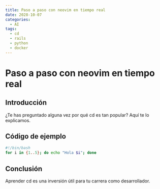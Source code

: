 ```yaml
---
title: Paso a paso con neovim en tiempo real
date: 2028-10-07
categories:
  - AI
tags:
  - cd
  - rails
  - python
  - docker
---
```


# Paso a paso con neovim en tiempo real

## Introducción

¿Te has preguntado alguna vez por qué cd es tan popular? Aquí te lo explicamos.

## Código de ejemplo

```bash
#!/bin/bash
for i in {1..5}; do echo "Hola $i"; done
```

## Conclusión

Aprender cd es una inversión útil para tu carrera como desarrollador.